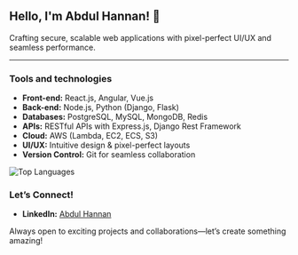 ## Hello, I'm **Abdul Hannan**! 👋 

Crafting secure, scalable web applications with pixel-perfect UI/UX and seamless performance.

---

### **Tools and technologies**

- **Front-end:** React.js, Angular, Vue.js  
- **Back-end:** Node.js, Python (Django, Flask)
- **Databases:** PostgreSQL, MySQL, MongoDB, Redis  
- **APIs:** RESTful APIs with Express.js, Django Rest Framework
- **Cloud:** AWS (Lambda, EC2, ECS, S3)  
- **UI/UX:** Intuitive design & pixel-perfect layouts  
- **Version Control:** Git for seamless collaboration

![Top Languages](https://github-readme-stats.vercel.app/api/top-langs/?username=ahmedfiazjan&layout=compact&theme=dark)

### **Let’s Connect!**
- **LinkedIn:** [Abdul Hannan](https://linkedin.com/in/abdullhanan709)

Always open to exciting projects and collaborations—let’s create something amazing!
